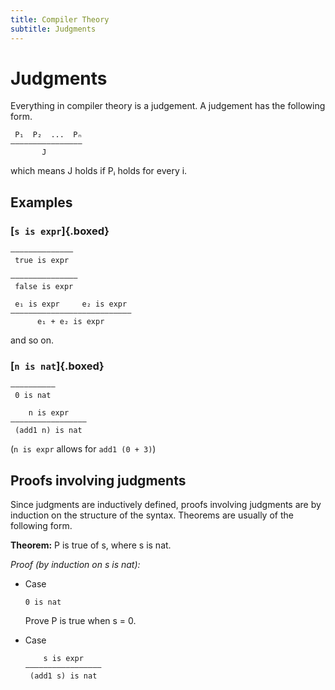 ```yaml
---
title: Compiler Theory
subtitle: Judgments
---
```


# Judgments
Everything in compiler theory is a judgement. A judgement has the following form.
```
 P₁  P₂  ...  Pₙ
————————————————
       J
```
which means J holds if Pᵢ holds for every i.

## Examples

### [`s is expr`]{.boxed}
```
——————————————
 true is expr
```
```
———————————————
 false is expr
```
```
 e₁ is expr     e₂ is expr
———————————————————————————
      e₁ + e₂ is expr
```
and so on.

### [`n is nat`]{.boxed}
```
——————————
 0 is nat
```
```
    n is expr
—————————————————
 (add1 n) is nat
```
(`n is expr` allows for `add1 (0 + 3)`)

## Proofs involving judgments
Since judgments are inductively defined, proofs involving judgments are by induction on the structure of the syntax. Theorems are usually of the following form.

**Theorem:** P is true of s, where s is nat.

*Proof (by induction on s is nat):*

- Case
  ```
  0 is nat
  ```
  Prove P is true when s = 0.

- Case
  ```
      s is expr
  —————————————————
   (add1 s) is nat
  ```
